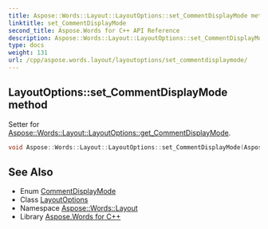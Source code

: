 ```yaml
---
title: Aspose::Words::Layout::LayoutOptions::set_CommentDisplayMode method
linktitle: set_CommentDisplayMode
second_title: Aspose.Words for C++ API Reference
description: Aspose::Words::Layout::LayoutOptions::set_CommentDisplayMode method. Setter for Aspose::Words::Layout::LayoutOptions::get_CommentDisplayMode in C++.
type: docs
weight: 131
url: /cpp/aspose.words.layout/layoutoptions/set_commentdisplaymode/
---
```

## LayoutOptions::set_CommentDisplayMode method


Setter for [Aspose::Words::Layout::LayoutOptions::get_CommentDisplayMode](../get_commentdisplaymode/).

```cpp
void Aspose::Words::Layout::LayoutOptions::set_CommentDisplayMode(Aspose::Words::Layout::CommentDisplayMode value)
```

## See Also

* Enum [CommentDisplayMode](../../commentdisplaymode/)
* Class [LayoutOptions](../)
* Namespace [Aspose::Words::Layout](../../)
* Library [Aspose.Words for C++](../../../)
